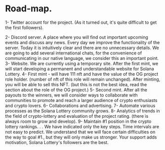 # Road-map.
1- Twitter account for the project. (As it turned out, it's quite difficult to get the first followers).

2- Discord server. A place where you will find out important upcoming events and discuss any news. Every day we improve the functionality of the server. Today it is intuitively clear and there are no unnecessary details. We are going to add several international chats, for the convenience of communicating in our native language, we consider this an important point.
3- Website. We are currently using a temporary site. After the first mint, we will start developing a permanent and understandable website for Solana Lottery.
4- First mint - will have 111 nft and have the value of the OG project role holder. (number of nft of this role will remain unchanged).
After minting, you will be able to sell this NFT. (but this is not the best idea, read the section about the role of the OG project.)
5- Second mint. After all the payouts to the winners, we will consider ways to collaborate with communities to promote and reach a larger audience of crypto enthusiasts and crypto lovers.
6- Collaborations and advertising.
7- Automate various processes as the Solana Lottery community grows.
8- Analytics of trends in the field of crypto-lottery and evaluation of the project rating. (there is always room to grow and develop).
9- Maintain #1 position in the crypto lottery rankings.
.
.
We have indicated only the key steps.
Time intervals are not easy to predict.
We understand that we will face certain difficulties on the way to goal #1., but they will only make us stronger.
Your support adds motivation, Solana Lottery's followers are the best.
